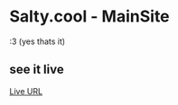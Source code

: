 # Salty.cool -  MainSite



:3 (yes thats it)







       


## see it live

[Live URL](https://salty.cool/)

